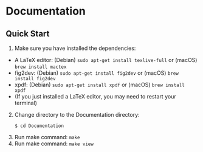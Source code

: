# Documentation

## Quick Start

1. Make sure you have installed the dependencies:

[the Cluffer repository]:https://github.com/robert-strandh/Cluffer
[the Cluffer Emacs Compatiblity]:https://github.com/robert-strandh/cluffer-emacs-compatibility
[the Stealth mixin repository]:https://github.com/robert-strandh/Stealth-mixin
[the SICL repository]:https://github.com/robert-strandh/SICL

   * A LaTeX editor: (Debian) `sudo apt-get install texlive-full` or (macOS) `brew install mactex`
   * fig2dev: (Debian) `sudo apt-get install fig2dev` or (macOS) `brew install fig2dev`
   * xpdf: (Debian) `sudo apt-get install xpdf` or (macOS) `brew install xpdf`
   * (If you just installed a LaTeX editor, you may need to restart your terminal)

2. Change directory to the Documentation directory: 
   ```
   $ cd Documentation
   ```
3. Run make command: `make`
4. Run make command: `make view`

